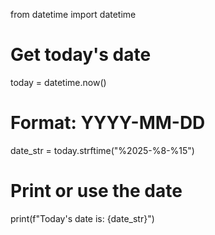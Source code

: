 from datetime import datetime

# Get today's date
today = datetime.now()

# Format: YYYY-MM-DD
date_str = today.strftime("%2025-%8-%15")

# Print or use the date
print(f"Today's date is: {date_str}")
